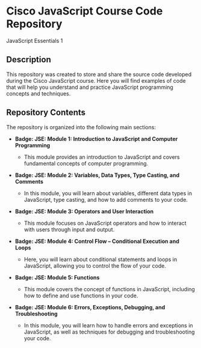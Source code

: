 # Cisco JavaScript Course Code Repository

JavaScript Essentials 1  
  
## Description

This repository was created to store and share the source code developed during the Cisco JavaScript course. Here you will find examples of code that will help you understand and practice JavaScript programming concepts and techniques.

## Repository Contents

The repository is organized into the following main sections:

- **Badge: JSE: Module 1: Introduction to JavaScript and Computer Programming**
  - This module provides an introduction to JavaScript and covers fundamental concepts of computer programming.

- **Badge: JSE: Module 2: Variables, Data Types, Type Casting, and Comments**
  - In this module, you will learn about variables, different data types in JavaScript, type casting, and how to add comments to your code.

- **Badge: JSE: Module 3: Operators and User Interaction**
  - This module focuses on JavaScript operators and how to interact with users through input and output.

- **Badge: JSE: Module 4: Control Flow – Conditional Execution and Loops**
  - Here, you will learn about conditional statements and loops in JavaScript, allowing you to control the flow of your code.

- **Badge: JSE: Module 5: Functions**
  - This module covers the concept of functions in JavaScript, including how to define and use functions in your code.

- **Badge: JSE: Module 6: Errors, Exceptions, Debugging, and Troubleshooting**
  - In this module, you will learn how to handle errors and exceptions in JavaScript, as well as techniques for debugging and troubleshooting your code.




